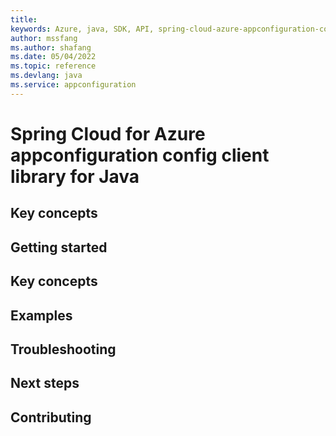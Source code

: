 ```yaml
---
title: 
keywords: Azure, java, SDK, API, spring-cloud-azure-appconfiguration-config, appconfiguration
author: mssfang
ms.author: shafang
ms.date: 05/04/2022
ms.topic: reference
ms.devlang: java
ms.service: appconfiguration
---
```

# Spring Cloud for Azure appconfiguration config client library for Java

## Key concepts
## Getting started
## Key concepts
## Examples
## Troubleshooting
## Next steps
## Contributing


